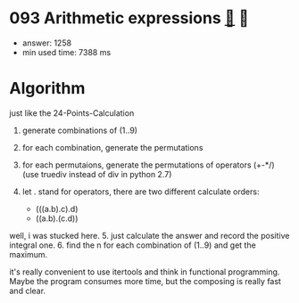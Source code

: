 093 Arithmetic expressions [:link:](http://projecteuler.net/problem=93)  :thought_balloon:
========================

- answer: 1258 
- min used time: 7388 ms

Algorithm
=========

just like the 24-Points-Calculation

1. generate combinations of (1..9)
2. for each combination, generate the permutations
3. for each permutaions, generate the permutations of operators (+-*/) (use truediv instead of div in python 2.7)
4. let . stand for operators, there are two different calculate orders:

	- (((a.b).c).d)
	- ((a.b).(c.d))

well, i was stucked here.
5. just calculate the answer and record the positive integral one.
6. find the n for each combination of (1..9) and get the maximum.

it's really convenient to use itertools and think in functional programming.
Maybe the program consumes more time, but the composing is really fast and clear.
